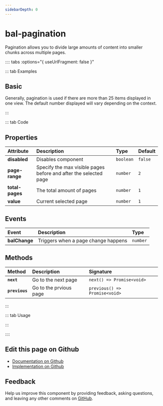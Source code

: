 ```yaml
---
sidebarDepth: 0
---
```


# bal-pagination


<!-- START: human documentation top -->

Pagination allows you to divide large amounts of content into smaller chunks across multiple pages.

<!-- END: human documentation top -->

:::: tabs :options="{ useUrlFragment: false }"

::: tab Examples

## Basic

Generally, pagination is used if there are more than 25 items displayed in one view.  The default number displayed will vary depending on the context.

<ClientOnly><docs-demo-bal-pagination-76></docs-demo-bal-pagination-76></ClientOnly>


:::

::: tab Code

## Properties


| Attribute       | Description                                                      | Type      | Default |
| :-------------- | :--------------------------------------------------------------- | :-------- | :------ |
| **disabled**    | Disables component                                               | `boolean` | `false` |
| **page-range**  | Specify the max visible pages before and after the selected page | `number`  | `2`     |
| **total-pages** | The total amount of pages                                        | `number`  | `1`     |
| **value**       | Current selected page                                            | `number`  | `1`     |

## Events


| Event         | Description                         | Type     |
| :------------ | :---------------------------------- | :------- |
| **balChange** | Triggers when a page change happens | `number` |

## Methods


| Method         | Description            | Signature                     |
| :------------- | :--------------------- | :---------------------------- |
| **`next`**     | Go to the next page    | `next() => Promise<void>`     |
| **`previous`** | Go to the prvious page | `previous() => Promise<void>` |


:::

::: tab Usage

<!-- START: human documentation usage -->

<!-- END: human documentation usage -->

:::


::::

## Edit this page on Github

* [Documentation on Github](https://github.com/baloise/design-system/blob/master/docs/src/components/components/bal-pagination.md)
* [Implementation on Github](https://github.com/baloise/design-system/blob/master/packages/components/src/components/bal-pagination)

## Feedback

Help us improve this component by providing feedback, asking questions, and leaving any other comments on [GitHub](https://github.com/baloise/design-system/issues/new).

